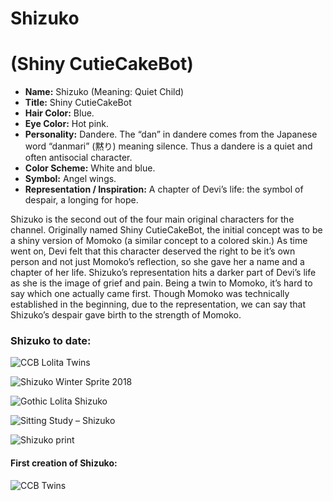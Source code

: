 # Shizuko
# (Shiny CutieCakeBot)

* **Name:** Shizuko (Meaning: Quiet Child)
* **Title:** Shiny CutieCakeBot
* **Hair Color:** Blue.
* **Eye Color:** Hot pink.
* **Personality:** Dandere. The “dan” in dandere comes from the Japanese word
  “danmari” (黙り) meaning silence. Thus a dandere is a quiet and often
  antisocial character.
* **Color Scheme:** White and blue.
* **Symbol:** Angel wings.
* **Representation / Inspiration:** A chapter of Devi’s life: the symbol of
  despair, a longing for hope.

Shizuko is the second out of the four main original characters for the channel.
Originally named Shiny CutieCakeBot, the initial concept was to be a shiny
version of Momoko (a similar concept to a colored skin.) As time went on, Devi
felt that this character deserved the right to be it’s own person and not just
Momoko’s reflection, so she gave her a name and a chapter of her life. Shizuko’s
representation hits a darker part of Devi’s life as she is the image of grief
and pain. Being a twin to Momoko, it’s hard to say which one actually came
first. Though Momoko was technically established in the beginning, due to the
representation, we can say that Shizuko’s despair gave birth to the strength of
Momoko.

### Shizuko to date:

![CCB Lolita Twins](img/ccb_lolita_twins_2018.png)

![Shizuko Winter Sprite 2018](img/ShizukoWinterSprite2018.png)

![Gothic Lolita Shizuko](img/shizuko_gothiclolita.png)

![Sitting Study ­– Shizuko](img/shizuko_sitting.png)

![Shizuko print](img/shizuko_print.png)

#### First creation of Shizuko:
![CCB Twins](img/ccb_twins.png)
